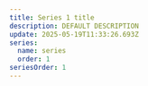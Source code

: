 ```yaml
---
title: Series 1 title
description: DEFAULT DESCRIPTION
update: 2025-05-19T11:33:26.693Z
series:
  name: series
  order: 1
seriesOrder: 1
---
```



